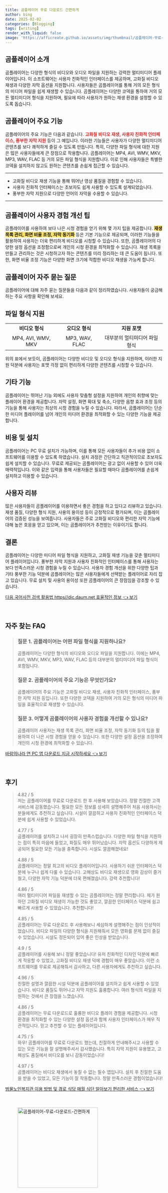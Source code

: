 ```yaml
---
title: 곰플레이어 무료 다운로드 간편하게
author: bing
date: 2025-02-02
categories: [Blogging]
tags: [writing]
render_with_liquid: false
image: 'https://afficreate.github.io/assets/img/thumbnail/곰플레이어-무료-다운로드-간편하게.webp'
---
```



<h2 id='곰플레이어_소개'>곰플레이어 소개</h2>

<p>곰플레이어는 다양한 형식의 비디오와 오디오 파일을 지원하는 강력한 멀티미디어 플레이어입니다. 이 소프트웨어는 사용자 친화적인 인터페이스를 제공하며, 고화질 비디오 재생과 다양한 자막 옵션을 지원합니다. 사용자들은 곰플레이어를 통해 거의 모든 형식의 미디어 파일을 쉽게 재생할 수 있습니다. 곰플레이어는 다양한 코덱을 통하여 거의 모든 멀티미디어 형식을 지원하며, 필요에 따라 사용자가 원하는 재생 환경을 설정할 수 있도록 돕습니다.</p>

<h2 id='주요_기능'>곰플레이어 주요 기능</h2>

<p>곰플레이어의 주요 기능은 다음과 같습니다. <b><span style="color: #ee2323;">고화질 비디오 재생, 사용자 친화적 인터페이스, 풍부한 자막 지원</span></b> 등이 그 예입니다. 이러한 기능들은 사용자가 다양한 멀티미디어 콘텐츠를 보다 쾌적하게 즐길 수 있도록 만듭니다. 특히, 다양한 파일 형식에 대한 지원은 많은 사용자들에게 큰 장점으로 작용합니다. 곰플레이어는 MP4, AVI, WMV, MKV, MP3, WAV, FLAC 등 거의 모든 파일 형식을 지원합니다. 이로 인해 사용자들은 특별한 코덱을 설치하지 않고도 원하는 콘텐츠를 손쉽게 접근할 수 있습니다.</p>

<hr />

<ul>
    <li>고화질 비디오 재생 기능을 통해 뛰어난 영상 품질을 경험할 수 있습니다.</li>
    <li>사용자 친화적 인터페이스는 초보자도 쉽게 사용할 수 있도록 설계되었습니다.</li>
    <li>풍부한 자막 지원으로 다양한 언어의 자막을 수용할 수 있습니다.</li>
</ul>

<hr />

<h2 id='사용자_팁'>곰플레이어 사용자 경험 개선 팁</h2>

<p>곰플레이어를 사용하여 보다 나은 시청 경험을 얻기 위해 몇 가지 팁을 제공합니다. <b><span style="background-color: #ffe066;">재생 목록 관리, 화면 비율 조정, 자막 동기화</span></b> 등은 기본 기능으로 제공되며, 이러한 기능들을 활용하여 사용자는 더욱 편리하게 비디오를 시청할 수 있습니다. 또한, 곰플레이어의 다양한 설정 옵션을 조정함으로써 개인의 시청 환경을 최적화할 수 있습니다. 재생 목록을 만들고 관리하는 것은 시청하고자 하는 콘텐츠를 미리 정리하는 데 큰 도움이 됩니다. 또한, 화면 비율 조정 기능은 다양한 화면 크기에 적합한 비디오 재생을 가능케 합니다.</p>

<h2 id='자주_묻는_질문'>곰플레이어 자주 묻는 질문</h2>

<p>곰플레이어에 대해 자주 묻는 질문들을 다음과 같이 정리하였습니다. 사용자들이 궁금해하는 주요 사항을 확인해 보세요.</p>

<h2 id='파일_형식_지원'>파일 형식 지원</h2>

<table>
    <tr>
        <td style="text-align: center; height: 17px;"><b>비디오 형식</b></td>
        <td style="text-align: center; height: 17px;"><b>오디오 형식</b></td>
        <td style="text-align: center; height: 17px;"><b>지원 포맷</b></td>
    </tr>
    <tr>
        <td style="text-align: center; height: 17px;">MP4, AVI, WMV, MKV</td>
        <td style="text-align: center; height: 17px;">MP3, WAV, FLAC</td>
        <td style="text-align: center; height: 17px;">대부분의 멀티미디어 파일 형식</td>
    </tr>
</table>

<p>위의 표에서 보듯이, 곰플레이어는 다양한 비디오 및 오디오 형식을 지원하며, 이러한 지원 덕분에 사용자는 포맷 걱정 없이 편리하게 다양한 콘텐츠를 시청할 수 있습니다.</p>

<h2 id='기타_기능'>기타 기능</h2>

<p>곰플레이어는 뛰어난 기능 외에도 사용자 맞춤형 설정을 지원하여 개인의 취향에 맞는 플레이어 환경을 제공합니다. 자막 설정, 화면 확대 및 축소, 다양한 음향 효과 조정 등의 기능을 통해 사용자는 최상의 시청 경험을 누릴 수 있습니다. 따라서, 곰플레이어는 단순한 미디어 플레이어를 넘어 개인의 미디어 환경을 최적화할 수 있는 다양한 기능을 제공합니다.</p>

<h2 id='비용_및_설치'>비용 및 설치</h2>

<p>곰플레이어는 PC 무료 설치가 가능하며, 이를 통해 모든 사용자들이 추가 비용 없이 소프트웨어를 이용할 수 있도록 하였습니다. 설치 과정은 간단하고 직관적이므로 초보자도 쉽게 설치할 수 있습니다. 무료로 제공되는 곰플레이어는 광고 없이 사용할 수 있어 더욱 매력적입니다. 이와 같은 입력을 통해 사용자들은 필요할 때마다 곰플레이어를 손쉽게 설치하고 이용할 수 있습니다.</p>

<h2 id='사용_리뷰'>사용자 리뷰</h2>

<p>많은 사용자들이 곰플레이어를 이용하면서 좋은 경험을 하고 있다고 리뷰하고 있습니다. 재생 품질, 다양한 형식 지원, 사용의 용이성 등이 긍정적으로 평가되며, 이는 곰플레이어의 검증된 성능을 보여줍니다. 사용자들은 주로 고화질 비디오와 편리한 자막 기능에 대해 높은 호응을 얻고 있으며, 이는 곰플레이어가 추천받는 이유이기도 합니다.</p>

<h2 id='결론'>결론</h2>

<p>곰플레이어는 다양한 미디어 파일 형식을 지원하고, 고화질 재생 기능을 갖춘 멀티미디어 플레이어입니다. 풍부한 자막 지원과 사용자 친화적인 인터페이스를 통해 사용자는 보다 만족스러운 시청 경험을 누릴 수 있습니다. 사용자 경험 개선을 위한 다양한 팁과 기타 풍부한 기능 덕분에 곰플레이어는 많은 사용자들에게 선택받는 플레이어로 자리 잡고 있습니다. 무료 설치 및 사용의 용이성 또한 곰플레이어의 큰 장점임을 강조할 수 있습니다.</p>


<p><a class="click-button" title="다음 국어사전 검색 활용법 https//dic.daum.net 효율적인 정보" href="https://afficreate.github.io/posts/%EB%8B%A4%EC%9D%8C-%EA%B5%AD%EC%96%B4%EC%82%AC%EC%A0%84-%EA%B2%80%EC%83%89-%ED%99%9C%EC%9A%A9%EB%B2%95-httpsdic.daum.net-%ED%9A%A8%EC%9C%A8%EC%A0%81%EC%9D%B8-%EC%A0%95%EB%B3%B4/" rel="dofollow">다음 국어사전 검색 활용법 https//dic.daum.net 효율적인 정보 👈 보기</a></p><br>
<h2 id='자주_찾는_FAQ'>자주 찾는 FAQ</h2>
<div itemscope="" itemtype="https://schema.org/FAQPage"> 
<blockquote> 
<div itemscope="" itemprop="mainEntity" itemtype="https://schema.org/Question"> 
<h3 itemprop="name">질문 1. 곰플레이어는 어떤 파일 형식을 지원하나요?</h3> 
<div itemscope="" itemprop="acceptedAnswer" itemtype="https://schema.org/Answer"> 
<span itemprop="text"> 
<p>곰플레이어는 다양한 형식의 비디오와 오디오 파일을 지원합니다. 이에는 MP4, AVI, WMV, MKV, MP3, WAV, FLAC 등의 대부분의 멀티미디어 파일 형식이 포함됩니다.</p> 
</span> 
</div> 
</div> 
<div itemscope="" itemprop="mainEntity" itemtype="https://schema.org/Question"> 
<h3 itemprop="name">질문 2. 곰플레이어의 주요 기능은 무엇인가요?</h3> 
<div itemscope="" itemprop="acceptedAnswer" itemtype="https://schema.org/Answer"> 
<span itemprop="text"> 
<p>곰플레이어의 주요 기능은 고화질 비디오 재생, 사용자 친화적 인터페이스, 풍부한 자막 지원 등입니다. 또한 다양한 코덱을 지원하여 거의 모든 형식의 미디어 파일을 효율적으로 재생할 수 있습니다.</p> 
</span> 
</div> 
</div> 
<div itemscope="" itemprop="mainEntity" itemtype="https://schema.org/Question"> 
<h3 itemprop="name">질문 3. 어떻게 곰플레이어의 사용자 경험을 개선할 수 있나요?</h3> 
<div itemscope="" itemprop="acceptedAnswer" itemtype="https://schema.org/Answer"> 
<span itemprop="text"> 
<p>곰플레이어 사용자는 재생 목록 관리, 화면 비율 조정, 자막 동기화 등의 팁을 활용하여 더 나은 시청 경험을 얻을 수 있습니다. 또한 다양한 설정 옵션을 조정하여 개인의 시청 환경에 최적화할 수 있습니다.</p> 
</span> 
</div> 
</div> 
</blockquote> 
</div>
<p><a class="click-button" title="바람의나라 연 PC 앱 다운로드 지금 시작하세요" href="https://afficreate.github.io/posts/%EB%B0%94%EB%9E%8C%EC%9D%98%EB%82%98%EB%9D%BC-%EC%97%B0-PC-%EC%95%B1-%EB%8B%A4%EC%9A%B4%EB%A1%9C%EB%93%9C-%EC%A7%80%EA%B8%88-%EC%8B%9C%EC%9E%91%ED%95%98%EC%84%B8%EC%9A%94/" rel="dofollow">바람의나라 연 PC 앱 다운로드 지금 시작하세요 👈 보기</a></p><br>
<h2 id='후기'>후기</h2>
<div itemscope itemtype="https://schema.org/Product">
  <blockquote>
  <div itemprop="review" itemscope itemtype="https://schema.org/Review">
      <div itemprop="reviewRating" itemscope itemtype="https://schema.org/Rating"> <span itemprop="ratingValue">4.82</span> / <span itemprop="bestRating">5</span> </div>
      <span itemprop="reviewBody">저는 곰플레이어를 무료로 다운로드 한 후 사용해 보았습니다. 정말 친절한 고객 서비스에 감동했습니다. 필요한 모든 정보를 상세히 설명해주어 처음 사용하시는 분들에게도 추천하고 싶습니다. 시설이 깔끔하고 사용자 친화적인 인터페이스 덕분에 쉽게 사용할 수 있었습니다.</span>
  </div>
  <br>
  <div itemprop="review" itemscope itemtype="https://schema.org/Review">
      <div itemprop="reviewRating" itemscope itemtype="https://schema.org/Rating"> <span itemprop="ratingValue">4.77</span> / <span itemprop="bestRating">5</span> </div>
      <span itemprop="reviewBody">곰플레이어를 설치하고 나서 굉장히 만족스럽습니다. 다양한 파일 형식을 지원하는 점이 특히 마음에 들었고, 화질도 매우 뛰어났습니다. 자막 옵션도 다양하게 제공되어 필요한 모든 기능을 충족합니다. 시설도 깔끔해졌네요!</span>
  </div>
  <br>
  <div itemprop="review" itemscope itemtype="https://schema.org/Review">
      <div itemprop="reviewRating" itemscope itemtype="https://schema.org/Rating"> <span itemprop="ratingValue">4.88</span> / <span itemprop="bestRating">5</span> </div>
      <span itemprop="reviewBody">곰플레이어는 정말 최고의 비디오 플레이어입니다. 사용하기 쉬운 인터페이스 덕분에 누구나 쉽게 다룰 수 있습니다. 고해상도 비디오 재생으로 영화 감상이 즐거웠고, 다양한 자막 기능 덕분에 더욱 편해졌습니다. 강력 추천합니다!</span>
  </div>
  <br>
  <div itemprop="review" itemscope itemtype="https://schema.org/Review">
      <div itemprop="reviewRating" itemscope itemtype="https://schema.org/Rating"> <span itemprop="ratingValue">4.86</span> / <span itemprop="bestRating">5</span> </div>
      <span itemprop="reviewBody">여러 멀티미디어 파일을 재생할 수 있는 곰플레이어는 정말 편리합니다. 제가 원하던 고화질 비디오 재생이 가능한 것도 좋았고, 깔끔한 인터페이스 덕분에 쉽고 빠르게 사용할 수 있었습니다. 추천합니다!</span>
  </div>
  <br>
  <div itemprop="review" itemscope itemtype="https://schema.org/Review">
      <div itemprop="reviewRating" itemscope itemtype="https://schema.org/Rating"> <span itemprop="ratingValue">4.85</span> / <span itemprop="bestRating">5</span> </div>
      <span itemprop="reviewBody">곰플레이어는 무료 다운로드 후 사용해보니 세심하게 설명해주는 점이 인상적이었습니다. 비디오 파일의 다양한 형식을 지원해줘서 모든 영화를 문제 없이 즐길 수 있었습니다. 시설도 정돈되어 있어 좋은 인상을 받았습니다.</span>
  </div>
  <br>
  <div itemprop="review" itemscope itemtype="https://schema.org/Review">
      <div itemprop="reviewRating" itemscope itemtype="https://schema.org/Rating"> <span itemprop="ratingValue">4.9</span> / <span itemprop="bestRating">5</span> </div>
      <span itemprop="reviewBody">곰플레이어를 사용해 보니 정말 좋았습니다! 유저 친화적인 디자인 덕분에 빠르게 적응할 수 있었고, 고화질 비디오 재생 덕에 경험이 매우 좋았습니다. 이런 소프트웨어를 무료로 제공해줘서 감사하고, 다른 사용자에게도 추천하고 싶습니다.</span>
  </div>
  <br>
  <div itemprop="review" itemscope itemtype="https://schema.org/Review">
      <div itemprop="reviewRating" itemscope itemtype="https://schema.org/Rating"> <span itemprop="ratingValue">4.96</span> / <span itemprop="bestRating">5</span> </div>
      <span itemprop="reviewBody">친절한 설명과 깔끔한 시설 덕분에 곰플레이어를 설치하고 쉽게 사용할 수 있었습니다. 비디오 품질도 뛰어나고 자막 지원도 훌륭합니다. 여러 형식의 파일을 지원하는 것에서 큰 장점을 느꼈습니다.</span>
  </div>
  <br>
  <div itemprop="review" itemscope itemtype="https://schema.org/Review">
      <div itemprop="reviewRating" itemscope itemtype="https://schema.org/Rating"> <span itemprop="ratingValue">4.86</span> / <span itemprop="bestRating">5</span> </div>
      <span itemprop="reviewBody">곰플레이어는 무료 다운로드로 훌륭한 비디오 플레이 경험을 제공합니다. 시청 환경을 최적화할 수 있는 다양한 설정 옵션과 함께 사용자 인터페이스가 매우 직관적입니다. 믿고 추천할 수 있는 플레이어입니다.</span>
  </div>
  <br>
  <div itemprop="review" itemscope itemtype="https://schema.org/Review">
      <div itemprop="reviewRating" itemscope itemtype="https://schema.org/Rating"> <span itemprop="ratingValue">4.75</span> / <span itemprop="bestRating">5</span> </div>
      <span itemprop="reviewBody">와우! 곰플레이어를 무료로 다운로드 했는데, 친절하게 안내해주시고 사용할 수 있는 모든 기능을 잘 설명해주셔서 감사했습니다. 특히 자막 지원이 유용했고, 고해상도 품질에서 비디오를 보니 감동이었습니다!</span>
  </div>
  <br>
  <div itemprop="review" itemscope itemtype="https://schema.org/Review">
      <div itemprop="reviewRating" itemscope itemtype="https://schema.org/Rating"> <span itemprop="ratingValue">4.97</span> / <span itemprop="bestRating">5</span> </div>
      <span itemprop="reviewBody">곰플레이어는 비디오 재생에서 놓칠 수 없는 필수 앱입니다. 설치 후 친절한 도움을 받을 수 있었고, 모든 기능이 잘 작동합니다. 정말 만족스러운 경험이었습니다!</span>
  </div>
  </blockquote>
</div>
<p><a class="click-button" title="범물노인복지관 이용 방법 및 경로 식당 매월 식단 알아보기 편리한 서비스" href="https://afficreate.github.io/posts/%EB%B2%94%EB%AC%BC%EB%85%B8%EC%9D%B8%EB%B3%B5%EC%A7%80%EA%B4%80-%EC%9D%B4%EC%9A%A9-%EB%B0%A9%EB%B2%95-%EB%B0%8F-%EA%B2%BD%EB%A1%9C-%EC%8B%9D%EB%8B%B9-%EB%A7%A4%EC%9B%94-%EC%8B%9D%EB%8B%A8-%EC%95%8C%EC%95%84%EB%B3%B4%EA%B8%B0-%ED%8E%B8%EB%A6%AC%ED%95%9C-%EC%84%9C%EB%B9%84%EC%8A%A4/" rel="dofollow">범물노인복지관 이용 방법 및 경로 식당 매월 식단 알아보기 편리한 서비스 👈 보기</a></p><br>
<figure class="image"><img src="https://afficreate.github.io/assets/img/thumbnail/곰플레이어-무료-다운로드-간편하게.webp" alt="곰플레이어-무료-다운로드-간편하게" width="256" height="256"></figure>